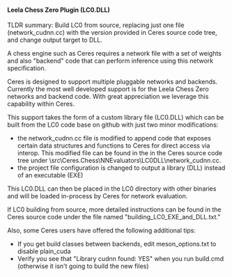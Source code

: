 #### Leela Chess Zero Plugin (LC0.DLL)

TLDR summary: Build LC0 from source, replacing just one file (network_cudnn.cc) 
with the version provided in Ceres source code tree, and change output target to DLL.

A chess engine such as Ceres requires a network file with 
a set of weights and also "backend" code that can 
perform inference using this network specification.

Ceres is designed to support multiple pluggable networks and backends.
Currently the most well developed support is for the Leela Chess Zero 
networks and backend code. With great appreciation we leverage
this capability within Ceres.

This support takes the form of a custom library file (LC0.DLL) which 
can be built from the LC0 code base on github with just two 
minor modifications:
* the network_cudnn.cc file is modified to append code that
 exposes certain data structures and functions to Ceres 
for direct access via interop. This modified file can be found in the 
in the Ceres source code tree under \src\Ceres.Chess\NNEvaluators\LC0DLL\network_cudnn.cc.
* the project file configuration is changed to output a library (DLL) instead
 of an executable (EXE)

This LC0.DLL can then be placed in the LC0 directory with other binaries 
and will be loaded in-process by Ceres for network evaluation.

If LC0 building from source, more detailed instructions can be found in the Ceres source
code under the file named "building_LC0_EXE_and_DLL.txt."

Also, some Ceres users have offered the following additional tips:
* If you get build classes between backends, edit meson_options.txt to disable plain_cuda
* Verify you see that "Library cudnn found: YES" when you run build.cmd (otherwise it isn't going to build the new files)

 